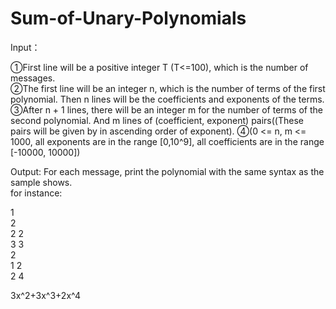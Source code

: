 # Sum-of-Unary-Polynomials
Input：

①First line will be a positive integer T (T<=100), which is the number of messages.  
②The first line will be an integer n, which is the number of terms of the first polynomial. Then n lines will be the coefficients and exponents of the terms.  
③After n + 1 lines, there will be an integer m for the number of terms of the second polynomial. And m lines of (coefficient, exponent) pairs((These pairs will be given by in ascending order of exponent).
④(0 <= n, m <= 1000, all exponents are in the range [0,10^9], all coefficients are in the range [-10000, 10000])  

Output: For each message, print the polynomial with the same syntax as the sample shows.    
for instance:  

1  
2  
2 2  
3 3  
2  
1 2  
2 4  

3x^2+3x^3+2x^4
